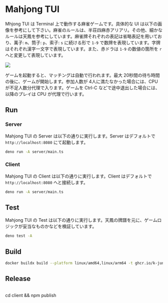 # Mahjong TUI

Mhjong TUI は Terminal 上で動作する麻雀ゲームです。具体的な UI は以下の画像を参考にして下さい。麻雀のルールは、半荘四麻赤アリアリ。その他、細かなルールは天鳳を参考にしています。麻雀牌それぞれの表記は省略表記を用いており、萬子: `m`、筒子: `p`、索子: `s` に続ける形で `1-9` で数牌を表現しています。字牌はそれぞれ漢字一文字で表現しています。また、赤ドラは `1-9` の数値の箇所を `r` へと変更して表現しています。

![](image.png)

ゲームを起動すると、マッチングは自動で行われます。最大 20秒間の待ち時間の後に、ゲームが開始します。参加人数が 4人に満たなかった場合には、CPU が不足人数分代理で入ります。ゲームを Ctrl-C などで途中退出した場合には、以降のプレイは CPU が代理で行います。

## Run

### Server

Mahjong TUI の Server は以下の通りに実行します。Server はデフォルトで `http://localhost:8080` にて起動します。

```bash
deno run -A server/main.ts
```

### Client

Mahjong TUI の Client は以下の通りに実行します。Client はデフォルトで `http://localhost:8080` へと接続します。

```bash
deno run -A server/main.ts
```

## Test

Mahjong TUI の Test は以下の通りに実行します。天鳳の牌譜を元に、ゲームロジックが妥当なものかなどを検証しています。

```bash
deno test -A
```

## Build

```bash
docker buildx build --platform linux/amd64,linux/arm64 -t ghcr.io/k-jun/mahjong-tui:latest --push .
```

## Release

```bash

```
cd client && npm publish


